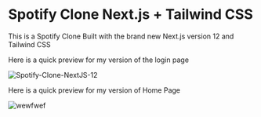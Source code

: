 # Spotify Clone Next.js + Tailwind CSS

This is a Spotify Clone Built with the brand new Next.js version 12 and Tailwind CSS

Here is a quick preview for my version of the login page

![Spotify-Clone-NextJS-12](https://user-images.githubusercontent.com/40629789/143730547-7b675f17-0841-4f2c-b7ba-f2949b5af0fd.png)


Here is a quick preview for my version of Home Page

![wewfwef](https://user-images.githubusercontent.com/40629789/144722146-722bbd9e-1493-4d66-9d22-512c0605e85d.png)


